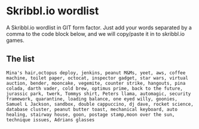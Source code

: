# Skribbl.io wordlist

A Skribbl.io wordlist in GIT form factor. Just add your words separated by a comma to the code block below, and we will copy/paste it in to skribbl.io games.



## The list
```
Mina's hair,octopus deploy, jenkins, peanut M&Ms, yeet, aws, coffee machine, toilet paper, octocat, inspector gadget, star wars, virtual auction, bender, mooncake, vegemite, counter strike, hangouts, pina colada, darth vader, cold brew, optimus prime, back to the future, jurassic park, twerk, Tommys shirt, Peters llama, automagic, security framework, quarantine, loading balance, one eyed willy, goonies, Samuel L Jackson, sandbox, double cappuccino, dj dave, rocket science, database cluster, peanut butter toast, mechanical keyboard, auto healing, stairway house, goon, postage stamp,moon over the sun, technique issues, Adrians glasses
```
